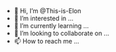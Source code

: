 - 👋 Hi, I’m @This-is-Elon
- 👀 I’m interested in ...
- 🌱 I’m currently learning ...
- 💞️ I’m looking to collaborate on ...
- 📫 How to reach me ...

<!---
This-is-Elon/This-is-Elon is a ✨ special ✨ repository because its `README.md` (this file) appears on your GitHub profile.
You can click the Preview link to take a look at your changes.
--->
